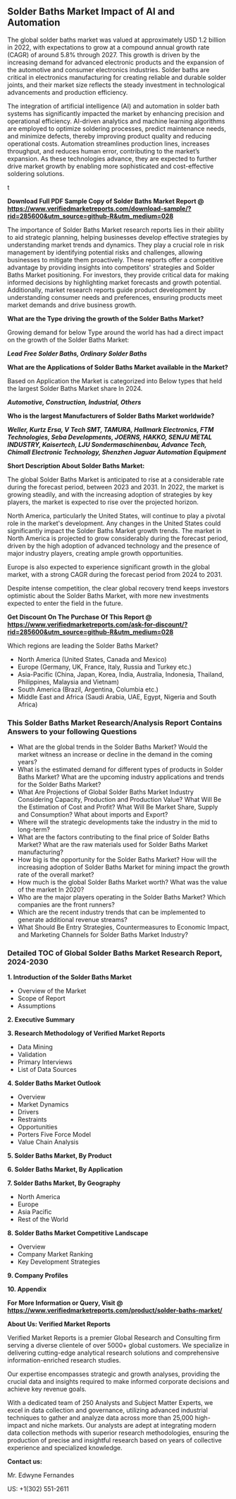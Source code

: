 <h2>Solder Baths Market Impact of AI and Automation</h2><p>The global solder baths market was valued at approximately USD 1.2 billion in 2022, with expectations to grow at a compound annual growth rate (CAGR) of around 5.8% through 2027. This growth is driven by the increasing demand for advanced electronic products and the expansion of the automotive and consumer electronics industries. Solder baths are critical in electronics manufacturing for creating reliable and durable solder joints, and their market size reflects the steady investment in technological advancements and production efficiency.</p><p>The integration of artificial intelligence (AI) and automation in solder bath systems has significantly impacted the market by enhancing precision and operational efficiency. AI-driven analytics and machine learning algorithms are employed to optimize soldering processes, predict maintenance needs, and minimize defects, thereby improving product quality and reducing operational costs. Automation streamlines production lines, increases throughput, and reduces human error, contributing to the market’s expansion. As these technologies advance, they are expected to further drive market growth by enabling more sophisticated and cost-effective soldering solutions.</p>t</p><p id="" class=""><strong>Download Full PDF Sample Copy of Solder Baths Market Report @ <a href="https://www.verifiedmarketreports.com/download-sample/?rid=285600&utm_source=github-R&utm_medium=028" target="_blank">https://www.verifiedmarketreports.com/download-sample/?rid=285600&utm_source=github-R&utm_medium=028</a></strong></p><p>The importance of&nbsp;Solder Baths Market research reports lies in their ability to aid strategic planning, helping businesses develop effective strategies by understanding market trends and dynamics. They play a crucial role in risk management by identifying potential risks and challenges, allowing businesses to mitigate them proactively. These reports offer a competitive advantage by providing insights into competitors' strategies and Solder Baths Market positioning. For investors, they provide critical data for making informed decisions by highlighting market forecasts and growth potential. Additionally, market research reports guide product development by understanding consumer needs and preferences, ensuring products meet market demands and drive business growth.</p><p><strong>What are the&nbsp;Type driving the growth of the Solder Baths Market?</strong></p><p id="" class="">Growing demand for below Type around the world has had a direct impact on the growth of the Solder Baths Market:</p><em><strong>Lead Free Solder Baths, Ordinary Solder Baths</strong></em></p><strong>What are the&nbsp;Applications&nbsp;of Solder Baths Market available in the Market?</strong></p><p id="" class="">Based on Application the Market is categorized into Below types that held the largest Solder Baths Market share In 2024.</p><em><strong>Automotive, Construction, Industrial, Others</strong></em></p><strong>Who is the largest Manufacturers of Solder Baths Market worldwide?</strong></p><p><em><strong>Weller, Kurtz Ersa, V Tech SMT, TAMURA, Hallmark Electronics, FTM Technologies, Seba Developments, JOERNS, HAKKO, SENJU METAL INDUSTRY, Kaisertech, LJU Sondermaschinenbau, Advance Tech, Chimall Electronic Technology, Shenzhen Jaguar Automation Equipment</strong></em></p><p id="" class=""><strong>Short Description About Solder Baths Market:</strong></p><p>The global Solder Baths Market is anticipated to rise at a considerable rate during the forecast period, between 2023 and 2031. In 2022, the market is growing steadily, and with the increasing adoption of strategies by key players, the market is expected to rise over the projected horizon.</p><p>North America, particularly the United States, will continue to play a pivotal role in the market's development. Any changes in the United States could significantly impact the Solder Baths Market growth trends. The market in North America is projected to grow considerably during the forecast period, driven by the high adoption of advanced technology and the presence of major industry players, creating ample growth opportunities.</p><p>Europe is also expected to experience significant growth in the global market, with a strong CAGR during the forecast period from 2024 to 2031.</p><p>Despite intense competition, the clear global recovery trend keeps investors optimistic about the Solder Baths Market, with more new investments expected to enter the field in the future.</p><p id="" class=""><strong>Get Discount On The Purchase Of This Report @ <a href="https://www.verifiedmarketreports.com/ask-for-discount/?rid=285600&utm_source=github-R&utm_medium=028" target="_blank">https://www.verifiedmarketreports.com/ask-for-discount/?rid=285600&utm_source=github-R&utm_medium=028</a></strong></p>Which regions are leading the Solder Baths Market?</p><ul><li>North America (United States, Canada and Mexico)</li><li>Europe (Germany, UK, France, Italy, Russia and Turkey etc.)</li><li>Asia-Pacific (China, Japan, Korea, India, Australia, Indonesia, Thailand, Philippines, Malaysia and Vietnam)</li><li>South America (Brazil, Argentina, Columbia etc.)</li><li>Middle East and Africa (Saudi Arabia, UAE, Egypt, Nigeria and South Africa)</li></ul><h3 id="" class="">This Solder Baths Market Research/Analysis Report Contains Answers to your following Questions</h3><ul><li>What are the global trends in the Solder Baths Market? Would the market witness an increase or decline in the demand in the coming years?</li><li>What is the estimated demand for different types of products in Solder Baths Market? What are the upcoming industry applications and trends for the Solder Baths Market?</li><li>What Are Projections of Global Solder Baths Market Industry Considering Capacity, Production and Production Value? What Will Be the Estimation of Cost and Profit? What Will Be Market Share, Supply and Consumption? What about imports and Export?</li><li>Where will the strategic developments take the industry in the mid to long-term?</li><li>What are the factors contributing to the final price of Solder Baths Market? What are the raw materials used for Solder Baths Market manufacturing?</li><li>How big is the opportunity for the Solder Baths Market? How will the increasing adoption of Solder Baths Market for mining impact the growth rate of the overall market?</li><li>How much is the global Solder Baths Market worth? What was the value of the market In 2020?</li><li>Who are the major players operating in the Solder Baths Market? Which companies are the front runners?</li><li>Which are the recent industry trends that can be implemented to generate additional revenue streams?</li><li>What Should Be Entry Strategies, Countermeasures to Economic Impact, and Marketing Channels for Solder Baths Market Industry?</li></ul><h3 id="" class="">Detailed TOC of Global Solder Baths Market Research Report, 2024-2030</h3><p id="" class=""><strong>1. Introduction of the Solder Baths Market</strong></p><ul><li>Overview of the Market</li><li>Scope of Report</li><li>Assumptions</li></ul><p id="" class=""><strong>2. Executive Summary</strong></p><p id="" class=""><strong>3. Research Methodology of Verified Market Reports</strong></p><ul><li>Data Mining</li><li>Validation</li><li>Primary Interviews</li><li>List of Data Sources</li></ul><p id="" class=""><strong>4. Solder Baths Market Outlook</strong></p><ul><li>Overview</li><li>Market Dynamics</li><li>Drivers</li><li>Restraints</li><li>Opportunities</li><li>Porters Five Force Model</li><li>Value Chain Analysis</li></ul><p id="" class=""><strong>5. Solder Baths Market, By Product</strong></p><p id="" class=""><strong>6. Solder Baths Market, By Application</strong></p><p id="" class=""><strong>7. Solder Baths Market, By Geography</strong></p><ul><li>North America</li><li>Europe</li><li>Asia Pacific</li><li>Rest of the World</li></ul><p id="" class=""><strong>8. Solder Baths Market Competitive Landscape</strong></p><ul><li>Overview</li><li>Company Market Ranking</li><li>Key Development Strategies</li></ul><p id="" class=""><strong>9. Company Profiles</strong></p><p id="" class=""><strong>10. Appendix</strong></p><p id="" class=""><strong>For More Information or Query, Visit @ <a href="https://www.verifiedmarketreports.com/product/solder-baths-market/" target="_blank">https://www.verifiedmarketreports.com/product/solder-baths-market/</a></strong></p><p id="" class=""><strong>About Us: Verified Market Reports</strong></p><p id="" class="">Verified Market Reports is a premier Global Research and Consulting firm serving a diverse clientele of over 5000+ global customers. We specialize in delivering cutting-edge analytical research solutions and comprehensive information-enriched research studies.</p><p id="" class="">Our expertise encompasses strategic and growth analyses, providing the crucial data and insights required to make informed corporate decisions and achieve key revenue goals.</p><p id="" class="">With a dedicated team of 250 Analysts and Subject Matter Experts, we excel in data collection and governance, utilizing advanced industrial techniques to gather and analyze data across more than 25,000 high-impact and niche markets. Our analysts are adept at integrating modern data collection methods with superior research methodologies, ensuring the production of precise and insightful research based on years of collective experience and specialized knowledge.</p><p id="" class=""><strong>Contact us:</strong></p><p id="" class="">Mr. Edwyne Fernandes</p><p id="" class="">US: +1(302) 551-2611</p>